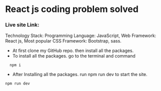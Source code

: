 # React js coding problem solved

### Live site Link: 

Technology Stack:
Programming Language: JavaScript,
Web Framework: React js,
Most popular CSS Framework: Bootstrap, sass.

- At first clone my GitHub repo. then install all the packages.
- To install all the packages. go to the terminal and command

```npm
  npm i
```

- After Installing all the packages. run npm run dev to start the site.

```npm
npm run dev
```
